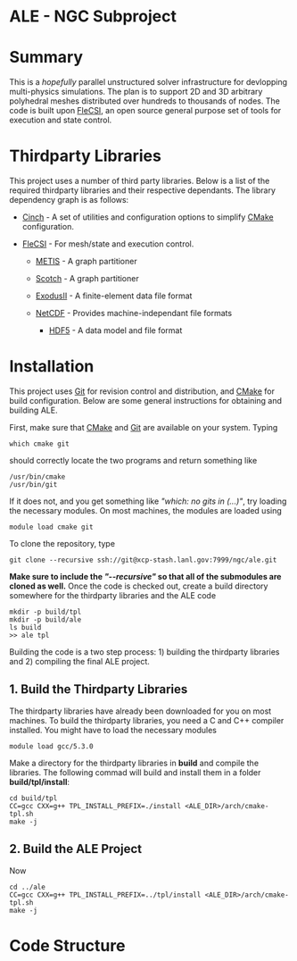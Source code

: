 # ALE - NGC Subproject

# Summary
This is a *hopefully* parallel unstructured solver infrastructure for
devlopping multi-physics simulations. The plan is to support 2D and 3D
arbitrary polyhedral meshes distributed over hundreds to thousands of
nodes. The code is built upon
[FleCSI](https://github.com/flecsi/flecsi), an open source general
purpose set of tools for execution and state control.


# Thirdparty Libraries
This project uses a number of third party libraries.  Below is a list
of the required thirdparty libraries and their respective
dependants. The library dependency graph is as follows:

- [Cinch](https://github.com/losalamos/cinch) - A set of utilities and
  configuration options to simplify [CMake](https://cmake.org/)
  configuration.

- [FleCSI](https://github.com/flecsi/flecsi) - For mesh/state and
  execution control.

  - [METIS](http://glaros.dtc.umn.edu/gkhome/metis/metis/overview) - A
    graph partitioner

  - [Scotch](https://www.labri.fr/perso/pelegrin/scotch/) - A graph
    partitioner

  - [ExodusII](https://sourceforge.net/projects/exodusii/) - A
    finite-element data file format

  - [NetCDF](http://www.unidata.ucar.edu/software/netcdf/) -
      Provides machine-independant file formats

    - [HDF5](https://www.hdfgroup.org/HDF5/) - A data model and file
        format

# Installation
This project uses [Git](https://git-scm.com/) for revision control and
distribution, and [CMake](https://cmake.org/) for build configuration.
Below are some general instructions for obtaining and building ALE.

First, make sure that [CMake](https://cmake.org/) and
[Git](https://git-scm.com/) are available on your system.  Typing
 
    which cmake git 
   
should correctly locate the two programs and return something like

    /usr/bin/cmake
    /usr/bin/git

If it does not, and you get something like *"which: no gits in
(...)"*, try loading the necessary modules.  On most machines, the
modules are loaded using

    module load cmake git

To clone the repository, type

    git clone --recursive ssh://git@xcp-stash.lanl.gov:7999/ngc/ale.git
    
**Make sure to include the *"\-\-recursive"* so that all of the
submodules are cloned as well.**  Once the code is checked out,
create a build directory somewhere for the thirdparty libraries and
the ALE code

    mkdir -p build/tpl
    mkdir -p build/ale
    ls build
    >> ale tpl
    
Building the code is a two step process:  1) building the thirdparty
libraries and 2) compiling the final ALE project.

## 1. Build the Thirdparty Libraries
The thirdparty libraries have already been downloaded for you on most
machines.  To build the thirdparty libraries, you need a C and C++
compiler installed.  You might have to load the necessary modules

    module load gcc/5.3.0

Make a directory for the thirdparty libraries in **build** and compile
the libraries.  The following commad will build and install them in a
folder **build/tpl/install**:

    cd build/tpl
    CC=gcc CXX=g++ TPL_INSTALL_PREFIX=./install <ALE_DIR>/arch/cmake-tpl.sh
    make -j

## 2. Build the ALE Project

Now 

    cd ../ale
    CC=gcc CXX=g++ TPL_INSTALL_PREFIX=../tpl/install <ALE_DIR>/arch/cmake-tpl.sh
    make -j


# Code Structure

